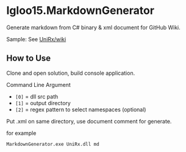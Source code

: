 Igloo15.MarkdownGenerator
===
Generate markdown from C# binary & xml document for GitHub Wiki.

Sample: See [UniRx/wiki](https://github.com/neuecc/UniRx/wiki)

How to Use
---
Clone and open solution, build console application.

Command Line Argument
- `[0]` = dll src path
- `[1]` = output directory 
- `[2]` = regex pattern to select namespaces (optional)

Put .xml on same directory, use document comment for generate.

for example

```
MarkdownGenerator.exe UniRx.dll md
```